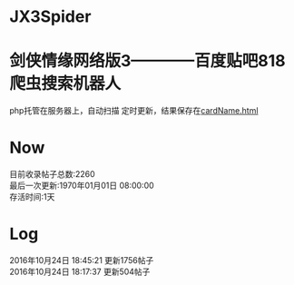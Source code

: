 # JX3Spider

剑侠情缘网络版3————百度贴吧818爬虫搜索机器人
====
php托管在服务器上，自动扫描
定时更新，结果保存在[cardName.html](https://github.com/ShanaMaid/JX3Spider/blob/master/result/cardName.md)


Now
====

目前收录帖子总数:2260  
最后一次更新:1970年01月01日 08:00:00  
存活时间:1天  
  
  
 Log  
===  
2016年10月24日 18:45:21         更新1756帖子  
2016年10月24日 18:17:37         更新504帖子  




